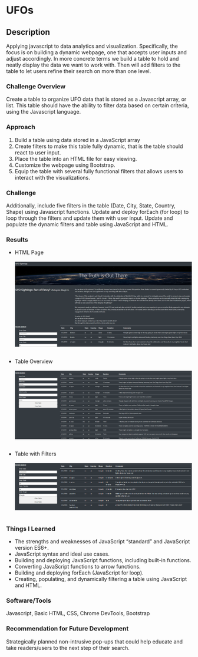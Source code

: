 # UFOs

## Description
Applying javascript to data analytics and visualization. Specifically, the focus is on building a dynamic webpage, one that accepts user inputs and adjust accordingly. In more concrete terms we build a table to hold and neatly display the data we want to work with. 
Then will add filters to the table to let users refine their search on more than one level.

### Challenge Overview
Create a table to organize UFO data that is stored as a Javascript array, or list. This table should have the ability to filter data based on certain criteria, using the Javascript language.

### Approach
1. Build a table using data stored in a JavaScript array
2. Create filters to make this table fully dynamic, that is the table should react to user input.
3. Place the table into an HTML file for easy viewing. 
4. Customize the webpage using Bootstrap.
5. Equip the table with several fully functional filters that allows users to interact with the visualizations.

### Challenge
Additionally, include five filters in the table (Date, City, State, Country, Shape) using Javascript functions. Update and deploy  forEach (for loop) to loop through the filters and update them with user input. Update and populate the dynamic filters and table using JavaScript and HTML.

### Results
* HTML Page
<br><br><img align="center" width="650" src="/pics/UFO.png"><br/><br/>

* Table Overview
<br><br><img align="center" width="650" src="/pics/ufo1.png"><br/><br/>

* Table with Filters
<br><br><img align="center" width="650" src="/pics/ufo2.png"><br/><br/>

### Things I Learned
* The strengths and weaknesses of JavaScript “standard” and JavaScript version ES6+.
* JavaScript syntax and ideal use cases.
* Building and deploying JavaScript functions, including built-in functions.
* Converting JavaScript functions to arrow functions.
* Building and deploying forEach (JavaScript for loop).
* Creating, populating, and dynamically filtering a table using JavaScript and HTML.

### Software/Tools
Javascript, Basic HTML, CSS, Chrome DevTools, Bootstrap

### Recommendation for Future Development 
Strategically planned non-intrusive pop-ups that could help educate and take readers/users to the next step of their search.